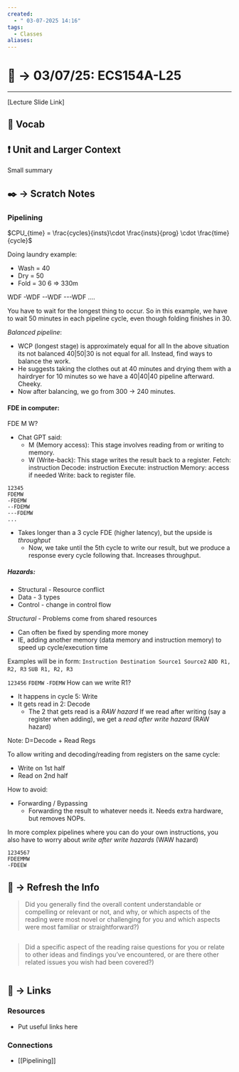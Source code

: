 ```yaml
---
created:
  - " 03-07-2025 14:16"
tags:
  - Classes
aliases:
---
```


# 📗 ->  03/07/25: ECS154A-L25
---
[Lecture Slide Link]

## 🎤 Vocab



## ❗ Unit and Larger Context
Small summary




## ✒️ -> Scratch Notes
### Pipelining
$CPU_{time} = \frac{cycles}{insts}\cdot \frac{insts}{prog} \cdot \frac{time}{cycle}$

Doing laundry example:
- Wash = 40
- Dry = 50
- Fold = 30
6 => 330m

WDF
-WDF
--WDF
---WDF
....

You have to wait for the longest thing to occur. So in this example, we have to wait 50 minutes in each pipeline cycle, even though folding finishes in 30.

*Balanced pipeline*:
- WCP (longest stage) is approximately equal for all
In the above situation its not balanced 40|50|30 is not equal for all.
Instead, find ways to balance the work. 
- He suggests taking the clothes out at 40 minutes and drying them with a hairdryer for 10 minutes so we have a 40|40|40 pipeline afterward. Cheeky.
- Now after balancing, we go from 300 -> 240 minutes.

#### FDE in computer:
FDE M W?
- Chat GPT said:
	- M (Memory access): This stage involves reading from or writing to memory.
	- W (Write-back): This stage writes the result back to a register.
Fetch: instruction
Decode: instruction
Execute: instruction
Memory: access if needed
Write: back to register file. 



```
12345
FDEMW
-FDEMW
--FDEMW
---FDEMW
...
```

- Takes longer than a 3 cycle FDE (higher latency), but the upside is *throughput*
	- Now, we take until the 5th cycle to write our result, but we produce a response every cycle following that. Increases throughput.


##### Hazards:
- Structural - Resource conflict
- Data - 3 types
- Control - change in control flow

*Structural* - Problems come from shared resources
- Can often be fixed by spending more money
- IE, adding another memory (data memory and instruction memory) to speed up cycle/execution time

Examples will be in form: `Instruction Destination Source1 Source2`
`ADD R1, R2, R3`
`SUB R1, R2, R3`

`123456`
`FDEMW`
`-FDEMW`
How can we write R1? 
- It happens in cycle 5: Write
- It gets read in 2: Decode
	- The 2 that gets read is a *RAW hazard*
If we read after writing (say a register when adding), we get a *read after write hazard* (RAW hazard)

Note: D=Decode + Read Regs

To allow writing and decoding/reading from registers on the same cycle:
- Write on 1st half
- Read on 2nd half

How to avoid:
- Forwarding / Bypassing
	- Forwarding the result to whatever needs it. Needs extra hardware, but removes NOPs. 

In more complex pipelines where you can do your own instructions, you also have to worry about *write after write hazards* (WAW hazard)
```
1234567
FDEEMMW
-FDEEW
```


## 🧪 -> Refresh the Info
> Did you generally find the overall content understandable or compelling or relevant or not, and why, or which aspects of the reading were most novel or challenging for you and which aspects were most familiar or straightforward?)  
```

```

> Did a specific aspect of the reading raise questions for you or relate to other ideas and findings you’ve encountered, or are there other related issues you wish had been covered?)
```

```




## 🔗 -> Links
### Resources
- Put useful links here


### Connections
- [[Pipelining]]
